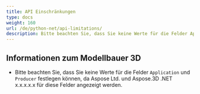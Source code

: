 ```yaml
---
title: API Einschränkungen
type: docs
weight: 160
url: /de/python-net/api-limitations/
description: Bitte beachten Sie, dass Sie keine Werte für die Felder Application und Producer festlegen können, da Aspose Ltd. und Aspose.3D .NET x.x.x.x für diese Felder angezeigt werden.
---
```

##  **Informationen zum Modellbauer 3D**
- Bitte beachten Sie, dass Sie keine Werte für die Felder `Application` und `Producer` festlegen können, da Aspose Ltd. und Aspose.3D .NET x.x.x.x.x für diese Felder angezeigt werden.
